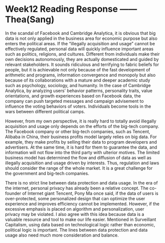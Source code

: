 # Week12 Reading Response —— Thea(Sang)

In the scandal of Facebook and Cambridge Analytica, it is obvious that big data is not only applied in the business area for economic purpose but also enters the political areas. If the “illegally acquisition and usage” cannot be effectively regulated, personal data will quickly influence important areas such as politics, religions, and cultures. Different from individuals make their own decisions autonomously, they are actually domesticated and guided by relevant stakeholders. It sounds ridiculous and terrifying to fabric beliefs for people, but it is achievable not only because of the fast development of arithmetic and programs, information convergence and monopoly but also because of its collaborations with a mature and deeper academic study such as psychology, sociology, and humanity. In the case of Cambridge Analytica, by analyzing users' behavior patterns, personality traits, value orientations, and growth experiences based on Facebook data, the company can push targeted messages and campaign advisement to influence the voting behaviors of voters. Individuals become tools in the wars between different political camps.

However, from my own perspective, it is really hard to totally avoid illegally acquisition and usage only depends on the efforts of the big-tech company. The Facebook company or other big-tech companies, such as Tencent, Alibaba in China, their business profits model largely relies on big data. For example, they make profits by selling their data to program developers and advertisers. At the same time, it is hard for them to guarantee the data, and information will not flow into the third party with ulterior motives. The limited business model has determined the flow and diffusion of data as well as illegally acquisition and usage driven by interests. Thus, regulation and laws should consider the range of the whole market. It is a great challenge for the government and big-tech companies.

There is no strict line between data protection and data usage. In the era of the internet, personal privacy has already been a relative concept. The co-founder of Internet giant Tencent, Pony Ma once said, if the data of users is over-protected, some personalized design that can optimize the user experience and improves efficiency cannot be implemented. However, if the excessive emphasis is placed on algorithm and personalization, user privacy may be violated. I also agree with this idea because data is a valuable resource and tool to make our life easier. Mentioned in Surveillant Capitalism, using data based on technological logic rather than economic, political logic is important. The lines between data protection and data usage also need much more consideration and balance.
